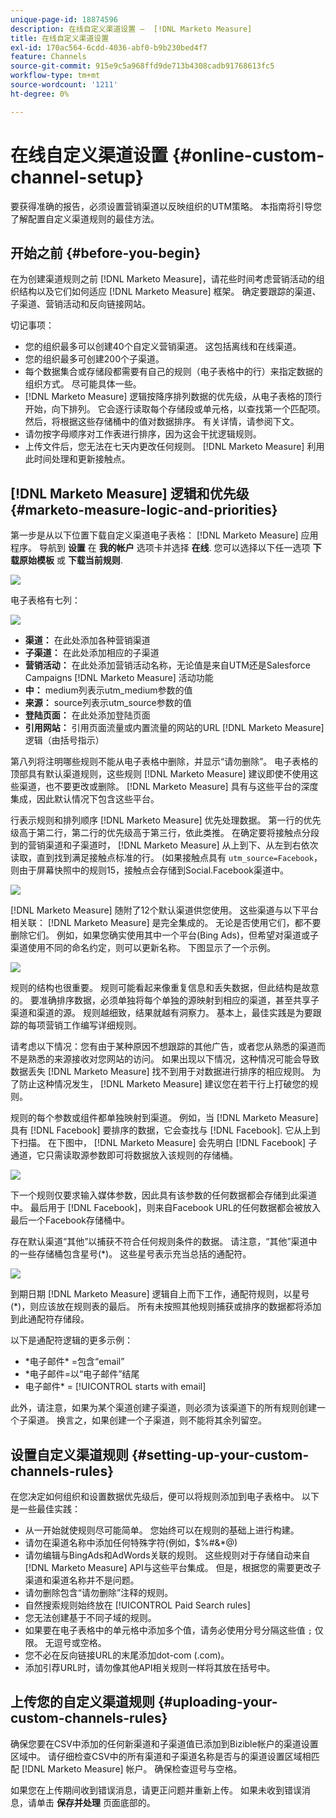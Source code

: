 ```yaml
---
unique-page-id: 18874596
description: 在线自定义渠道设置 —  [!DNL Marketo Measure]
title: 在线自定义渠道设置
exl-id: 170ac564-6cdd-4036-abf0-b9b230bed4f7
feature: Channels
source-git-commit: 915e9c5a968ffd9de713b4308cadb91768613fc5
workflow-type: tm+mt
source-wordcount: '1211'
ht-degree: 0%

---
```


# 在线自定义渠道设置 {#online-custom-channel-setup}

要获得准确的报告，必须设置营销渠道以反映组织的UTM策略。 本指南将引导您了解配置自定义渠道规则的最佳方法。

## 开始之前 {#before-you-begin}

在为创建渠道规则之前 [!DNL Marketo Measure]，请花些时间考虑营销活动的组织结构以及它们如何适应 [!DNL Marketo Measure] 框架。 确定要跟踪的渠道、子渠道、营销活动和反向链接网站。

切记事项：

* 您的组织最多可以创建40个自定义营销渠道。 这包括离线和在线渠道。
* 您的组织最多可创建200个子渠道。
* 每个数据集合或存储段都需要有自己的规则（电子表格中的行）来指定数据的组织方式。 尽可能具体一些。
* [!DNL Marketo Measure] 逻辑按降序排列数据的优先级，从电子表格的顶行开始，向下排列。 它会逐行读取每个存储段或单元格，以查找第一个匹配项。 然后，将根据这些存储桶中的值对数据排序。 有关详情，请参阅下文。
* 请勿按字母顺序对工作表进行排序，因为这会干扰逻辑规则。
* 上传文件后，您无法在七天内更改任何规则。 [!DNL Marketo Measure] 利用此时间处理和更新接触点。

## [!DNL Marketo Measure] 逻辑和优先级 {#marketo-measure-logic-and-priorities}

第一步是从以下位置下载自定义渠道电子表格： [!DNL Marketo Measure] 应用程序。 导航到 **设置** 在 **我的帐户** 选项卡并选择 **在线**. 您可以选择以下任一选项 **下载原始模板** 或 **下载当前规则**.

![](assets/1.png)

电子表格有七列：

![](assets/2.png)

* **渠道：** 在此处添加各种营销渠道
* **子渠道：** 在此处添加相应的子渠道
* **营销活动：** 在此处添加营销活动名称，无论值是来自UTM还是Salesforce Campaigns [!DNL Marketo Measure] 活动功能
* **中：** medium列表示utm_medium参数的值
* **来源：** source列表示utm_source参数的值
* **登陆页面：** 在此处添加登陆页面
* **引用网站：** 引用页面流量或内置流量的网站的URL [!DNL Marketo Measure] 逻辑（由括号指示）

第八列将注明哪些规则不能从电子表格中删除，并显示“请勿删除”。 电子表格的顶部具有默认渠道规则，这些规则 [!DNL Marketo Measure] 建议即使不使用这些渠道，也不要更改或删除。 [!DNL Marketo Measure] 具有与这些平台的深度集成，因此默认情况下包含这些平台。

行表示规则和排列顺序 [!DNL Marketo Measure] 优先处理数据。 第一行的优先级高于第二行，第二行的优先级高于第三行，依此类推。 在确定要将接触点分段到的营销渠道和子渠道时， [!DNL Marketo Measure] 从上到下、从左到右依次读取，直到找到满足接触点标准的行。 (如果接触点具有 `utm_source=Facebook`，则由于屏幕快照中的规则15，接触点会存储到Social.Facebook渠道中。

![](assets/3.png)

[!DNL Marketo Measure] 随附了12个默认渠道供您使用。 这些渠道与以下平台相关联： [!DNL Marketo Measure] 是完全集成的。 无论是否使用它们，都不要删除它们。 例如，如果您确实使用其中一个平台(Bing Ads)，但希望对渠道或子渠道使用不同的命名约定，则可以更新名称。 下图显示了一个示例。

![](assets/4.png)

规则的结构也很重要。 规则可能看起来像重复信息和丢失数据，但此结构是故意的。 要准确排序数据，必须单独将每个单独的源映射到相应的渠道，甚至共享子渠道和渠道的源。 规则越细致，结果就越有洞察力。 基本上，最佳实践是为要跟踪的每项营销工作编写详细规则。

请考虑以下情况：您有由于某种原因不想跟踪的其他广告，或者您从熟悉的渠道而不是熟悉的来源接收对您网站的访问。 如果出现以下情况，这种情况可能会导致数据丢失 [!DNL Marketo Measure] 找不到用于对数据进行排序的相应规则。 为了防止这种情况发生， [!DNL Marketo Measure] 建议您在若干行上打破您的规则。

规则的每个参数或组件都单独映射到渠道。 例如，当 [!DNL Marketo Measure] 具有 [!DNL Facebook] 要排序的数据，它会查找与 [!DNL Facebook]. 它从上到下扫描。 在下图中， [!DNL Marketo Measure] 会先明白 [!DNL Facebook] 子通道，它只需读取源参数即可将数据放入该规则的存储桶。

![](assets/5.png)

下一个规则仅要求输入媒体参数，因此具有该参数的任何数据都会存储到此渠道中。 最后用于 [!DNL Facebook]，则来自Facebook URL的任何数据都会被放入最后一个Facebook存储桶中。

存在默认渠道“其他”以捕获不符合任何规则条件的数据。 请注意，“其他”渠道中的一些存储桶包含星号(&#42;)。 这些星号表示充当总括的通配符。

![](assets/6.png)

到期日期 [!DNL Marketo Measure] 逻辑自上而下工作，通配符规则，以星号(&#42;)，则应该放在规则表的最后。 所有未按照其他规则捕获或排序的数据都将添加到此通配符存储段。

以下是通配符逻辑的更多示例：

* &#42;电子邮件&#42; =包含“email”
* &#42;电子邮件=以“电子邮件”结尾
* 电子邮件&#42; = [!UICONTROL starts with email]

此外，请注意，如果为某个渠道创建子渠道，则必须为该渠道下的所有规则创建一个子渠道。 换言之，如果创建一个子渠道，则不能将其余列留空。

## 设置自定义渠道规则 {#setting-up-your-custom-channels-rules}

在您决定如何组织和设置数据优先级后，便可以将规则添加到电子表格中。 以下是一些最佳实践：

* 从一开始就使规则尽可能简单。 您始终可以在规则的基础上进行构建。
* 请勿在渠道名称中添加任何特殊字符(例如，$%#&amp;&#42;@)
* 请勿编辑与BingAds和AdWords关联的规则。 这些规则对于存储自动来自 [!DNL Marketo Measure] API与这些平台集成。 但是，根据您的需要更改子渠道和渠道名称并不是问题。
* 请勿删除包含“请勿删除”注释的规则。
* 自然搜索规则始终放在 [!UICONTROL Paid Search rules]
* 您无法创建基于不同子域的规则。
* 如果要在电子表格中的单元格中添加多个值，请务必使用分号分隔这些值 `;` 仅限。 无逗号或空格。
* 您不必在反向链接URL的末尾添加dot-com (.com)。
* 添加引荐URL时，请勿像其他API相关规则一样将其放在括号中。

## 上传您的自定义渠道规则 {#uploading-your-custom-channels-rules}

确保您要在CSV中添加的任何新渠道和子渠道值已添加到Bizible帐户的渠道设置区域中。 请仔细检查CSV中的所有渠道和子渠道名称是否与的渠道设置区域相匹配 [!DNL Marketo Measure] 帐户。 确保检查逗号与空格。

如果您在上传期间收到错误消息，请更正问题并重新上传。 如果未收到错误消息，请单击 **保存并处理** 页面底部的。
